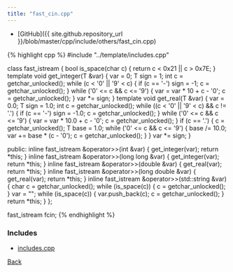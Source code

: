 ```yaml
---
title: "fast_cin.cpp"
---
```


- [GitHub]({{ site.github.repository_url }}/blob/master/cpp/include/others/fast_cin.cpp)

{% highlight cpp %}
#include "../template/includes.cpp"

class fast_istream {
  bool is_space(char c) { return c < 0x21 || c > 0x7E; }
  template <typename T> void get_integer(T &var) {
    var = 0;
    T sign = 1;
    int c = getchar_unlocked();
    while (c < '0' || '9' < c) {
      if (c == '-') sign = -1;
      c = getchar_unlocked();
    }
    while ('0' <= c && c <= '9') {
      var = var * 10 + c - '0';
      c = getchar_unlocked();
    }
    var *= sign;
  }
  template <typename T> void get_real(T &var) {
    var = 0.0;
    T sign = 1.0;
    int c = getchar_unlocked();
    while ((c < '0' || '9' < c) && c != '.') {
      if (c == '-') sign = -1.0;
      c = getchar_unlocked();
    }
    while ('0' <= c && c <= '9') {
      var = var * 10.0 + c - '0';
      c = getchar_unlocked();
    }
    if (c == '.') {
      c = getchar_unlocked();
      T base = 1.0;
      while ('0' <= c && c <= '9') {
        base /= 10.0;
        var += base * (c - '0');
        c = getchar_unlocked();
      }
    }
    var *= sign;
  }

public:
  inline fast_istream &operator>>(int &var) {
    get_integer(var);
    return *this;
  }
  inline fast_istream &operator>>(long long &var) {
    get_integer(var);
    return *this;
  }
  inline fast_istream &operator>>(double &var) {
    get_real(var);
    return *this;
  }
  inline fast_istream &operator>>(long double &var) {
    get_real(var);
    return *this;
  }
  inline fast_istream &operator>>(std::string &var) {
    char c = getchar_unlocked();
    while (is_space(c)) {
      c = getchar_unlocked();
    }
    var = "";
    while (is_space(c)) {
      var.push_back(c);
      c = getchar_unlocked();
    }
    return *this;
  }
};

fast_istream fcin;
{% endhighlight %}

### Includes

- [includes.cpp](../template/includes)

[Back](../..)
